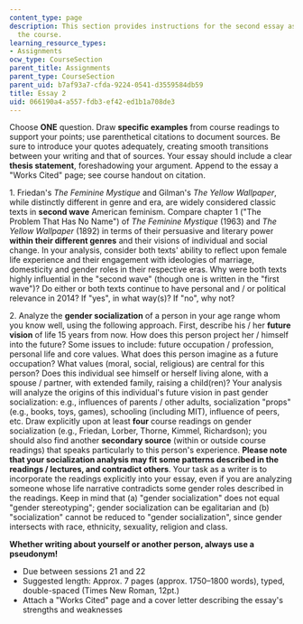 ```yaml
---
content_type: page
description: This section provides instructions for the second essay assignment of
  the course.
learning_resource_types:
- Assignments
ocw_type: CourseSection
parent_title: Assignments
parent_type: CourseSection
parent_uid: b7af93a7-cfda-9224-0541-d3559584db59
title: Essay 2
uid: 066190a4-a557-fdb3-ef42-ed1b1a708de3
---
```


Choose **ONE** question. Draw **specific examples** from course readings to support your points; use parenthetical citations to document sources. Be sure to introduce your quotes adequately, creating smooth transitions between your writing and that of sources. Your essay should include a clear **thesis statement**, foreshadowing your argument. Append to the essay a "Works Cited" page; see course handout on citation.

1\. Friedan's _The Feminine Mystique_ and Gilman's _The Yellow Wallpaper_, while distinctly different in genre and era, are widely considered classic texts in **second wave** American feminism. Compare chapter 1 ("The Problem That Has No Name") of _The Feminine Mystique_ (1963) and _The Yellow Wallpaper_ (1892) in terms of their persuasive and literary power **within their different genres** and their visions of individual and social change. In your analysis, consider both texts' ability to reflect upon female life experience and their engagement with ideologies of marriage, domesticity and gender roles in their respective eras. Why were both texts highly influential in the "second wave" (though one is written in the "first wave")? Do either or both texts continue to have personal and / or political relevance in 2014? If "yes", in what way(s)? If "no", why not?

2\. Analyze the **gender socialization** of a person in your age range whom you know well, using the following approach. First, describe his / her **future vision** of life 15 years from now. How does this person project her / himself into the future? Some issues to include: future occupation / profession, personal life and core values. What does this person imagine as a future occupation? What values (moral, social, religious) are central for this person? Does this individual see himself or herself living alone, with a spouse / partner, with extended family, raising a child(ren)? Your analysis will analyze the origins of this individual's future vision in past gender socialization: e.g., influences of parents / other adults, socialization "props" (e.g., books, toys, games), schooling (including MIT), influence of peers, etc. Draw explicitly upon at least **four** course readings on gender socialization (e.g., Friedan, Lorber, Thorne, Kimmel, Richardson); you should also find another **secondary source** (within or outside course readings) that speaks particularly to this person's experience. **Please note that your socialization analysis may fit some patterns described in the readings / lectures, and contradict others**. Your task as a writer is to incorporate the readings explicitly into your essay, even if you are analyzing someone whose life narrative contradicts some gender roles described in the readings. Keep in mind that (a) "gender socialization" does not equal "gender stereotyping"; gender socialization can be egalitarian and (b) "socialization" cannot be reduced to "gender socialization", since gender intersects with race, ethnicity, sexuality, religion and class.

**Whether writing about yourself or another person, always use a pseudonym!**

*   Due between sessions 21 and 22
*   Suggested length: Approx. 7 pages (approx. 1750–1800 words), typed, double-spaced (Times New Roman, 12pt.)
*   Attach a "Works Cited" page and a cover letter describing the essay's strengths and weaknesses